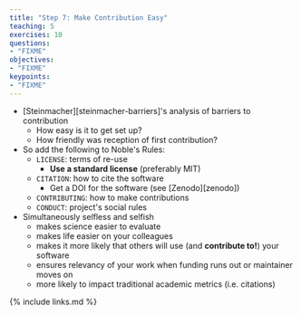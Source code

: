 ```yaml
---
title: "Step 7: Make Contribution Easy"
teaching: 5
exercises: 10
questions:
- "FIXME"
objectives:
- "FIXME"
keypoints:
- "FIXME"
---
```


*   [Steinmacher][steinmacher-barriers]'s analysis of barriers to contribution
    *   How easy is it to get set up?
    *   How friendly was reception of first contribution?
*   So add the following to Noble's Rules:
    *   `LICENSE`: terms of re-use
        *   **Use a standard license** (preferably MIT)
    *   `CITATION`: how to cite the software
        *   Get a DOI for the software (see [Zenodo][zenodo])
    *   `CONTRIBUTING`: how to make contributions
    *   `CONDUCT`: project's social rules
* Simultaneously selfless and selfish
    * makes science easier to evaluate
    * makes life easier on your colleagues
    * makes it more likely that others will use (and **contribute to!**) your software
    * ensures relevancy of your work when funding runs out or maintainer moves on
    * more likely to impact traditional academic metrics (i.e. citations)

{% include links.md %}
